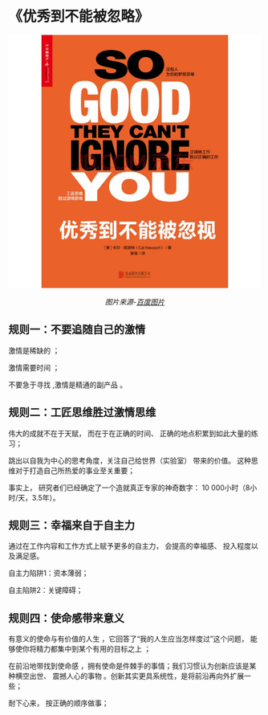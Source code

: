 # 《优秀到不能被忽略》

<center>

<img src="image\优秀到不能被忽略.jpg">

*图片来源-[百度图片](https://image.baidu.com/search/detail?ct=503316480&z=0&ipn=d&word=%E4%BC%98%E7%A7%80%E5%88%B0%E4%B8%8D%E8%83%BD%E8%A2%AB%E5%BF%BD%E7%95%A5&step_word=&hs=0&pn=13&spn=0&di=19612964801&pi=0&rn=1&tn=baiduimagedetail&is=0%2C0&istype=0&ie=utf-8&oe=utf-8&in=&cl=2&lm=-1&st=undefined&cs=3481856426%2C2892902370&os=1201226468%2C1699663502&simid=4242542347%2C507164208&adpicid=0&lpn=0&ln=1981&fr=&fmq=1497804459878_R&fm=&ic=undefined&s=undefined&se=&sme=&tab=0&width=undefined&height=undefined&face=undefined&ist=&jit=&cg=&bdtype=0&oriquery=&objurl=http%3A%2F%2Fimg12.360buyimg.com%2Fn0%2Fjfs%2Ft2812%2F149%2F508027739%2F228016%2F594d0e2a%2F571657a5N09f46775.jpg&fromurl=ippr_z2C%24qAzdH3FAzdH3Ftpj4_z%26e3B31_z%26e3Bv54AzdH3F88l89d9d_z%26e3Bip4s&gsm=0&rpstart=0&rpnum=0)*

</center>



## 规则一：不要追随自己的激情

激情是稀缺的 ；

激情需要时间 ；

不要急于寻找 ,激情是精通的副产品 。

## 规则二：工匠思维胜过激情思维 

伟大的成就不在于天赋， 而在于在正确的时间、 正确的地点积累到如此大量的练习；

 跳出以自我为中心的思考角度，关注自己给世界（实验室） 带来的价值。 这种思维对于打造自己所热爱的事业至关重要；

事实上， 研究者们已经确定了一个造就真正专家的神奇数字： 10 000小时（8小时/天，3.5年）。 

## 规则三：幸福来自于自主力 

通过在工作内容和工作方式上赋予更多的自主力， 会提高的幸福感、 投入程度以及满足感。 

自主力陷阱1：资本薄弱；

自主陷阱2：关键障碍；

## 规则四：使命感带来意义

有意义的使命与有价值的人生 ，它回答了“我的人生应当怎样度过”这个问题， 能够使你将精力都集中到某个有用的目标之上 ；

在前沿地带找到使命感 ，拥有使命是件棘手的事情；我们习惯认为创新应该是某种横空出世、 震撼人心的事物 。创新其实更具系统性，是将前沿再向外扩展一些；

耐下心来， 按正确的顺序做事；

